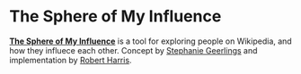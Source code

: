 The Sphere of My Influence
=====

[**The Sphere of My Influence**](http://treboresque.github.io/tsomi/) is a tool for exploring people on Wikipedia, and how they influece each other.  Concept by [ Stephanie Geerlings](https://twitter.com/geerlinger) and implementation by [Robert Harris](https://twitter.com/trebor).


